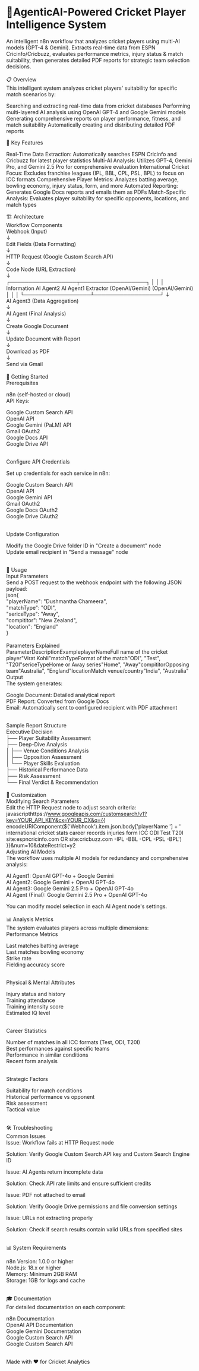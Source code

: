<h1>🏏AgenticAI-Powered Cricket Player Intelligence System</h1>
An intelligent n8n workflow that analyzes cricket players using multi-AI models (GPT-4 & Gemini). Extracts real-time data from ESPN Cricinfo/Cricbuzz, evaluates performance metrics, injury status & match suitability, then generates detailed PDF reports for strategic team selection decisions.<br><br>
📋 Overview<br>
This intelligent system analyzes cricket players' suitability for specific match scenarios by:

Searching and extracting real-time data from cricket databases
Performing multi-layered AI analysis using OpenAI GPT-4 and Google Gemini models
Generating comprehensive reports on player performance, fitness, and match suitability
Automatically creating and distributing detailed PDF reports

🎯 Key Features

Real-Time Data Extraction: Automatically searches ESPN Cricinfo and Cricbuzz for latest player statistics
Multi-AI Analysis: Utilizes GPT-4, Gemini Pro, and Gemini 2.5 Pro for comprehensive evaluation
International Cricket Focus: Excludes franchise leagues (IPL, BBL, CPL, PSL, BPL) to focus on ICC formats
Comprehensive Player Metrics: Analyzes batting average, bowling economy, injury status, form, and more
Automated Reporting: Generates Google Docs reports and emails them as PDFs
Match-Specific Analysis: Evaluates player suitability for specific opponents, locations, and match types

🏗️ Architecture<br>
Workflow Components<br>
Webhook (Input) <br>
    ↓<br>
Edit Fields (Data Formatting)<br>
    ↓<br>
HTTP Request (Google Custom Search API)<br>
    ↓<br>
Code Node (URL Extraction)<br>
    ↓<br>
┌──────────────────┬──────────────────┐
│                  │                  │
Information        AI Agent2          AI Agent1
Extractor          (OpenAI/Gemini)    (OpenAI/Gemini)<br>
│                  │                  │
└──────────────────┴──────────────────┘
                   ↓<br>
              AI Agent3 (Data Aggregation)<br>
                   ↓<br>
              AI Agent (Final Analysis)<br>
                   ↓<br>
         Create Google Document<br>
                   ↓<br>
         Update Document with Report<br>
                   ↓<br>
         Download as PDF<br>
                   ↓<br>
         Send via Gmail<br><br>
🚀 Getting Started<br>
Prerequisites<br>

n8n (self-hosted or cloud)<br>
API Keys:<br>

Google Custom Search API<br>
OpenAI API<br>
Google Gemini (PaLM) API<br>
Gmail OAuth2<br>
Google Docs API<br>
Google Drive API<br><br>



Configure API Credentials<br>

Set up credentials for each service in n8n:<br>

Google Custom Search API<br>
OpenAI API<br>
Google Gemini API<br>
Gmail OAuth2<br>
Google Docs OAuth2<br>
Google Drive OAuth2<br><br>




Update Configuration<br>

Modify the Google Drive folder ID in "Create a document" node<br>
Update email recipient in "Send a message" node<br><br>



📝 Usage<br>
Input Parameters<br>
Send a POST request to the webhook endpoint with the following JSON payload:<br>
json{<br>
  "playerName": "Dushmantha Chameera",<br>
  "matchType": "ODI",<br>
  "sericeType": "Away",<br>
  "compititor": "New Zealand",<br>
  "location": "England"<br>
}<br><br>
Parameters Explained<br>
ParameterDescriptionExampleplayerNameFull name of the cricket player"Virat Kohli"matchTypeFormat of the match"ODI", "Test", "T20I"sericeTypeHome or Away series"Home", "Away"compititorOpposing team"Australia", "England"locationMatch venue/country"India", "Australia"
Output<br>
The system generates:<br>

Google Document: Detailed analytical report<br>
PDF Report: Converted from Google Docs<br>
Email: Automatically sent to configured recipient with PDF attachment<br><br>

Sample Report Structure<br>
Executive Decision<br>
├── Player Suitability Assessment<br>
├── Deep-Dive Analysis<br>
│   ├── Venue Conditions Analysis<br>
│   ├── Opposition Assessment<br>
│   └── Player Skills Evaluation<br>
├── Historical Performance Data<br>
├── Risk Assessment<br>
└── Final Verdict & Recommendation<br><br>
🔧 Customization<br>
Modifying Search Parameters<br>
Edit the HTTP Request node to adjust search criteria:<br>
javascripthttps://www.googleapis.com/customsearch/v1?key=YOUR_API_KEY&cx=YOUR_CX&q={{ encodeURIComponent($('Webhook').item.json.body['playerName '] + ' international cricket stats career records injuries form ICC ODI Test T20I site:espncricinfo.com OR site:cricbuzz.com -IPL -BBL -CPL -PSL -BPL') }}&num=10&dateRestrict=y2<br>
Adjusting AI Models<br>
The workflow uses multiple AI models for redundancy and comprehensive analysis:<br>

AI Agent1: OpenAI GPT-4o + Google Gemini<br>
AI Agent2: Google Gemini + OpenAI GPT-4o<br>
AI Agent3: Google Gemini 2.5 Pro + OpenAI GPT-4o<br>
AI Agent (Final): Google Gemini 2.5 Pro + OpenAI GPT-4o<br>

You can modify model selection in each AI Agent node's settings.<br><br>
📊 Analysis Metrics<br>
The system evaluates players across multiple dimensions:<br>
Performance Metrics<br>

Last matches batting average<br>
Last matches bowling economy<br>
Strike rate<br>
Fielding accuracy score<br><br>

Physical & Mental Attributes<br>

Injury status and history<br>
Training attendance<br>
Training intensity score<br>
Estimated IQ level<br><br>

Career Statistics<br>

Number of matches in all ICC formats (Test, ODI, T20I)<br>
Best performances against specific teams<br>
Performance in similar conditions<br>
Recent form analysis<br><br>

Strategic Factors<br>

Suitability for match conditions<br>
Historical performance vs opponent<br>
Risk assessment<br>
Tactical value<br><br>

🛠️ Troubleshooting<br>
Common Issues<br>
Issue: Workflow fails at HTTP Request node<br>

Solution: Verify Google Custom Search API key and Custom Search Engine ID<br>

Issue: AI Agents return incomplete data<br>

Solution: Check API rate limits and ensure sufficient credits<br>

Issue: PDF not attached to email<br>

Solution: Verify Google Drive permissions and file conversion settings<br>

Issue: URLs not extracting properly<br>

Solution: Check if search results contain valid URLs from specified sites<br><br>



📊 System Requirements<br>

n8n Version: 1.0.0 or higher<br>
Node.js: 18.x or higher<br>
Memory: Minimum 2GB RAM<br>
Storage: 1GB for logs and cache<br><br>

🎓 Documentation<br>
For detailed documentation on each component:<br>

n8n Documentation<br>
OpenAI API Documentation<br>
Google Gemini Documentation<br>
Google Custom Search API<br>
Google Custom Search API<br><br>


Made with ❤️ for Cricket Analytics
